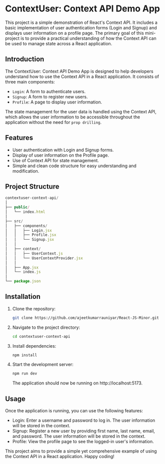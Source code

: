 # ContextUser: Context API Demo App

This project is a simple demonstration of React's Context API. It includes a basic implementation of user authentication forms (Login and Signup) and displays user information on a profile page. The primary goal of this mini-project is to provide a practical understanding of how the Context API can be used to manage state across a React application.

## Introduction

The ContextUser: Context API Demo App is designed to help developers understand how to use the Context API in a React application. It consists of three main components:

- `Login`: A form to authenticate users.
- `Signup`: A form to register new users.
- `Profile`: A page to display user information.

The state management for the user data is handled using the Context API, which allows the user information to be accessible throughout the application without the need for `prop drilling`.

## Features

- User authentication with Login and Signup forms.
- Display of user information on the Profile page.
- Use of Context API for state management.
- Simple and clean code structure for easy understanding and modification.

## Project Structure

```javascript
contextuser-context-api/
│
├── public/
│   └── index.html
│
├── src/
│   ├── components/
│   │   ├── Login.jsx
│   │   ├── Profile.jsx
│   │   └── Signup.jsx
│   │
│   ├── context/
│   │   ├── UserContext.js
│   │   └── UserContextProvider.jsx
│   │
│   ├── App.jsx
│   └── index.js
│
└── package.json
```

## Installation

1. Clone the repository:

   ```bash
   git clone https://github.com/ajeetkumarrauniyar/React-JS-Minor.git
   ```

2. Navigate to the project directory:

   ```bash
   cd contextuser-context-api
   ```

3. Install dependencies:

   ```bash
   npm install
   ```

4. Start the development server:

   ```bash
   npm run dev
   ```

   The application should now be running on http://localhost:5173.

## Usage

Once the application is running, you can use the following features:

- Login: Enter a username and password to log in. The user information will be stored in the context.
- Signup: Register a new user by providing first name, last name, email, and password. The user information will be stored in the context.
- Profile: View the profile page to see the logged-in user's information.

This project aims to provide a simple yet comprehensive example of using the Context API in a React application.
Happy coding!
